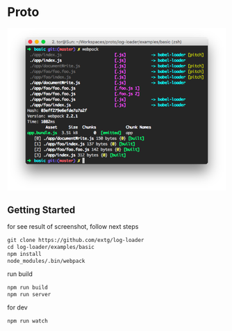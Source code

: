 # Proto

![](screenshot.png)

## Getting Started

for see result of screenshot, follow next steps
```
git clone https://github.com/extg/log-loader
cd log-loader/examples/basic
npm install
node_modules/.bin/webpack
```


run build
```
npm run build
npm run server
```

for dev
```
npm run watch
```
